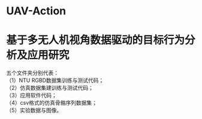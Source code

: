 # UAV-Action
# 基于多无人机视角数据驱动的目标行为分析及应用研究
五个文件夹分别代表：     
（1）NTU RGBD数据集训练与测试代码；     
（2）仿真数据集建训练与测试代码；   
（3）应用软件代码；   
（4）csv格式的仿真骨骼序列数据集；   
（5）实验数据与图像。     
